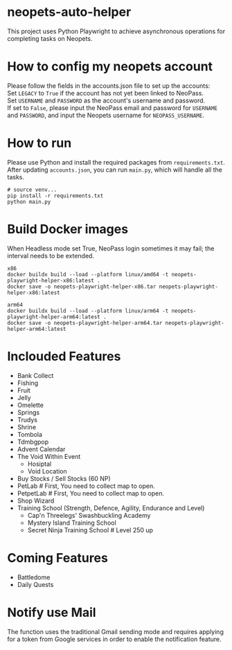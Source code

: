 # neopets-auto-helper

This project uses Python Playwright to achieve asynchronous operations for completing tasks on Neopets.

# How to config my neopets account
Please follow the fields in the accounts.json file to set up the accounts: <br>
Set `LEGACY` to `True` if the account has not yet been linked to NeoPass. <br>
Set `USERNAME` and `PASSWORD` as the account's username and password.<br>
If set to `False`, please input the NeoPass email and password for `USERNAME` and `PASSWORD`, and input the Neopets username for `NEOPASS_USERNAME`.

# How to run

Please use Python and install the required packages from `requirements.txt`. After updating `accounts.json`, you can run `main.py`, which will handle all the tasks.

```
# source venv...
pip install -r requirements.txt
python main.py
```

# Build Docker images

When Headless mode set True, NeoPass login sometimes it may fail; the interval needs to be extended.

```
x86
docker buildx build --load --platform linux/amd64 -t neopets-playwright-helper-x86:latest .
docker save -o neopets-playwright-helper-x86.tar neopets-playwright-helper-x86:latest

arm64
docker buildx build --load --platform linux/arm64 -t neopets-playwright-helper-arm64:latest .
docker save -o neopets-playwright-helper-arm64.tar neopets-playwright-helper-arm64:latest
```

# Inclouded Features

- Bank Collect
- Fishing
- Fruit
- Jelly
- Omelette
- Springs
- Trudys
- Shrine
- Tombola
- Tdmbgpop
- Advent Calendar
- The Void Within Event
    - Hosiptal
    - Void Location
- Buy Stocks / Sell Stocks (60 NP)
- PetLab    # First, You need to collect map to open.
- PetpetLab # First, You need to collect map to open.
- Shop Wizard
- Training School (Strength, Defence, Agility, Endurance and Level)
    - Cap'n Threelegs' Swashbuckling Academy
    - Mystery Island Training School
    - Secret Ninja Training School # Level 250 up
  
# Coming Features

- Battledome
- Daily Quests

# Notify use Mail

The function uses the traditional Gmail sending mode and requires applying for a token from Google services in order to enable the notification feature.